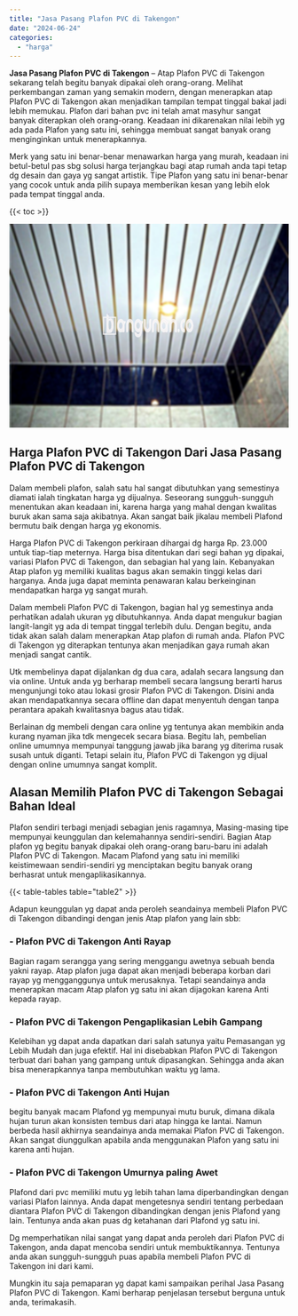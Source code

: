 ```yaml
---
title: "Jasa Pasang Plafon PVC di Takengon"
date: "2024-06-24"
categories: 
  - "harga"
---
```


**Jasa Pasang Plafon PVC di Takengon** – Atap Plafon PVC di Takengon sekarang telah begitu banyak dipakai oleh orang-orang. Melihat perkembangan zaman yang semakin modern, dengan menerapkan atap Plafon PVC di Takengon akan menjadikan tampilan tempat tinggal bakal jadi lebih memukau. Plafon dari bahan pvc ini telah amat masyhur sangat banyak diterapkan oleh orang-orang. Keadaan ini dikarenakan nilai lebih yg ada pada Plafon yang satu ini, sehingga membuat sangat banyak orang menginginkan untuk menerapkannya.

Merk yang satu ini benar-benar menawarkan harga yang murah, keadaan ini betul-betul pas sbg solusi harga terjangkau bagi atap rumah anda tapi tetap dg desain dan gaya yg sangat artistik. Tipe Plafon yang satu ini benar-benar yang cocok untuk anda pilih supaya memberikan kesan yang lebih elok pada tempat tinggal anda.

{{< toc >}}

![Jasa Pasang Plafon PVC di Takengon](/images/flafond-pvc-murah24.png)

## Harga Plafon PVC di Takengon Dari Jasa Pasang Plafon PVC di Takengon

Dalam membeli plafon, salah satu hal sangat dibutuhkan yang semestinya diamati ialah tingkatan harga yg dijualnya. Seseorang sungguh-sungguh menentukan akan keadaan ini, karena harga yang mahal dengan kwalitas buruk akan sama saja akibatnya. Akan sangat baik jikalau membeli Plafond bermutu baik dengan harga yg ekonomis.

Harga Plafon PVC di Takengon perkiraan dihargai dg harga Rp. 23.000 untuk tiap-tiap meternya. Harga bisa ditentukan dari segi bahan yg dipakai, variasi Plafon PVC di Takengon, dan sebagian hal yang lain. Kebanyakan Atap plafon yg memiliki kualitas bagus akan semakin tinggi kelas dari harganya. Anda juga dapat meminta penawaran kalau berkeinginan mendapatkan harga yg sangat murah.

Dalam membeli Plafon PVC di Takengon, bagian hal yg semestinya anda perhatikan adalah ukuran yg dibutuhkannya. Anda dapat mengukur bagian langit-langit yg ada di tempat tinggal terlebih dulu. Dengan begitu, anda tidak akan salah dalam menerapkan Atap plafon di rumah anda. Plafon PVC di Takengon yg diterapkan tentunya akan menjadikan gaya rumah akan menjadi sangat cantik.

Utk membelinya dapat dijalankan dg dua cara, adalah secara langsung dan via online. Untuk anda yg berharap membeli secara langsung berarti harus mengunjungi toko atau lokasi grosir Plafon PVC di Takengon. Disini anda akan mendapatkannya secara offline dan dapat menyentuh dengan tanpa perantara apakah kwalitasnya bagus atau tidak.

Berlainan dg membeli dengan cara online yg tentunya akan membikin anda kurang nyaman jika tdk mengecek secara biasa. Begitu lah, pembelian online umumnya mempunyai tanggung jawab jika barang yg diterima rusak susah untuk diganti. Tetapi selain itu, Plafon PVC di Takengon yg dijual dengan online umumnya sangat komplit.

## Alasan Memilih Plafon PVC di Takengon Sebagai Bahan Ideal

Plafon sendiri terbagi menjadi sebagian jenis ragamnya, Masing-masing tipe mempunyai keunggulan dan kelemahannya sendiri-sendiri. Bagian Atap plafon yg begitu banyak dipakai oleh orang-orang baru-baru ini adalah Plafon PVC di Takengon. Macam Plafond yang satu ini memiliki keistimewaan sendiri-sendiri yg menciptakan begitu banyak orang berhasrat untuk mengaplikasikannya.

{{< table-tables table="table2" >}}

Adapun keunggulan yg dapat anda peroleh seandainya membeli Plafon PVC di Takengon dibandingi dengan jenis Atap plafon yang lain sbb:

### \- Plafon PVC di Takengon Anti Rayap

Bagian ragam serangga yang sering menggangu awetnya sebuah benda yakni rayap. Atap plafon juga dapat akan menjadi beberapa korban dari rayap yg mengganggunya untuk merusaknya. Tetapi seandainya anda menerapkan macam Atap plafon yg satu ini akan dijagokan karena Anti kepada rayap.

### \- Plafon PVC di Takengon Pengaplikasian Lebih Gampang

Kelebihan yg dapat anda dapatkan dari salah satunya yaitu Pemasangan yg Lebih Mudah dan juga efektif. Hal ini disebabkan Plafon PVC di Takengon terbuat dari bahan yang gampang untuk dipasangkan. Sehingga anda akan bisa menerapkannya tanpa membutuhkan waktu yg lama.

### \- Plafon PVC di Takengon Anti Hujan

begitu banyak macam Plafond yg mempunyai mutu buruk, dimana dikala hujan turun akan konsisten tembus dari atap hingga ke lantai. Namun berbeda hasil akhirnya seandainya anda memakai Plafon PVC di Takengon. Akan sangat diunggulkan apabila anda menggunakan Plafon yang satu ini karena anti hujan.

### \- Plafon PVC di Takengon Umurnya paling Awet

Plafond dari pvc memiliki mutu yg lebih tahan lama diperbandingkan dengan variasi Plafon lainnya. Anda dapat mengetesnya sendiri tentang perbedaan diantara Plafon PVC di Takengon dibandingkan dengan jenis Plafond yang lain. Tentunya anda akan puas dg ketahanan dari Plafond yg satu ini.

Dg memperhatikan nilai sangat yang dapat anda peroleh dari Plafon PVC di Takengon, anda dapat mencoba sendiri untuk membuktikannya. Tentunya anda akan sungguh-sungguh puas apabila membeli Plafon PVC di Takengon ini dari kami.

Mungkin itu saja pemaparan yg dapat kami sampaikan perihal Jasa Pasang Plafon PVC di Takengon. Kami berharap penjelasan tersebut berguna untuk anda, terimakasih.
